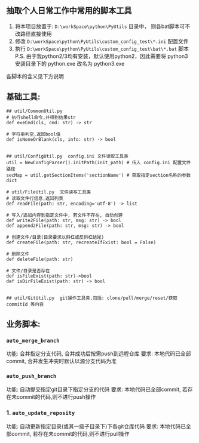 ## 抽取个人日常工作中常用的脚本工具

1. 将本项目放置于: `D:\workSpace\python\PyUtils` 目录中， 则各bat脚本可不改路径直接使用
2. 修改 `D:\workSpace\python\PyUtils\custom_config_test\*.ini` 配置文件
3. 执行 `D:\workSpace\python\PyUtils\custom_config_test\bat\*.bat` 脚本
   P.S. 由于我python2/3均有安装，默认使用python2，因此需要将 python3 安装目录下的 python.exe 改名为 python3.exe

各脚本的含义见下方说明

## 基础工具:

```shell script
## util/CommonUtil.py
# 执行shell命令,并得到结果str
def exeCmd(cls, cmd: str) -> str

# 字符串判空,返回bool值
def isNoneOrBlank(cls, info: str) -> bool


## util/ConfigUtil.py  config.ini 文件读取工具类
util = NewConfigParser().initPath(init_path) # 传入 config.ini 配置文件路径
secMap = util.getSectionItems('sectionName') # 获取指定section名称的参数dict

# util/FileUtil.py  文件读写工具类
# 读取文件行信息,返回列表
def readFile(path: str, encoding='utf-8') -> list

# 写入/追加内容到指定文件中, 若文件不存在, 自动创建
def write2File(path: str, msg: str) -> bool
def append2File(path: str, msg: str) -> bool

# 创建文件/目录(目录要求以斜杠或反斜杠结尾)
def createFile(path: str, recreateIfExist: bool = False)

# 删除文件
def deleteFile(path: str) 

# 文件/目录是否存在
def isFileExist(path: str)->bool
def isDirFileExist(path: str) -> bool


## util/GitUtil.py  git操作工具类,包括: clone/pull/merge/reset/获取commitId 等内容
```

## 业务脚本:

### `auto_merge_branch`

功能: 合并指定分支代码, 合并成功后按需push到远程仓库 要求: 本地代码已全部commit, 合并发生冲突时默认以源分支代码为准

### `auto_push_branch`

功能: 自动提交指定git目录下指定分支的代码 要求: 本地代码已全部commit, 若存在未commit的代码,则不进行push操作

### 1. `auto_update_reposity`

功能: 自动更新指定目录(或其一级子目录下)下各git仓库代码 要求: 本地代码已全部commit, 若存在未commit的代码,则不进行pull操作
 